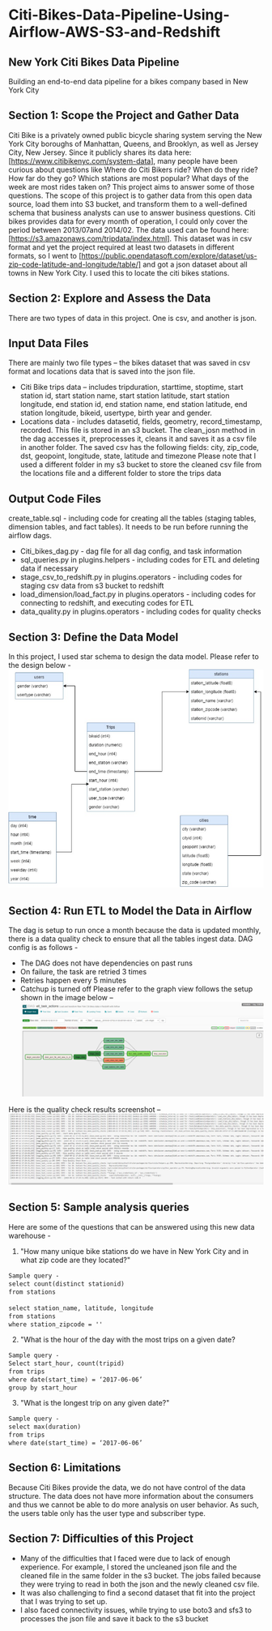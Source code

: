 # Citi-Bikes-Data-Pipeline-Using-Airflow-AWS-S3-and-Redshift
## New York Citi Bikes Data Pipeline 
Building an end-to-end data pipeline for a bikes company based in New York City
## Section 1: Scope the Project and Gather Data
Citi Bike is a privately owned public bicycle sharing system serving the New York City boroughs of Manhattan, Queens, and Brooklyn, as well as Jersey City, New Jersey. Since it publicly shares its data here: [https://www.citibikenyc.com/system-data], many people have been curious about questions like Where do Citi Bikers ride? When do they ride? How far do they go? Which stations are most popular? What days of the week are most rides taken on? This project aims to answer some of those questions.
The scope of this project is to gather data from this open data source, load them into S3 bucket, and transform them to a well-defined schema that business analysts can use to answer business questions. Citi bikes provides data for every month of operation, I could only cover the period between 2013/07and 2014/02. The data used can be found here: [https://s3.amazonaws.com/tripdata/index.html]. This dataset was in csv format and yet the project required at least two datasets in different formats, so I went to [https://public.opendatasoft.com/explore/dataset/us-zip-code-latitude-and-longitude/table/] and got a json dataset about all towns in New York City. I used this to locate the citi bikes stations.
## Section 2: Explore and Assess the Data
There are two types of data in this project. One is csv, and another is json.
## Input Data Files
There are mainly two file types – the bikes dataset that was saved in csv format and locations data that is saved into the json file.
- Citi Bike trips data – includes tripduration, starttime, stoptime, start station id, start station name, start station latitude, start station longitude, end station id, end station name, end station latitude, end station longitude, bikeid, usertype, birth year and gender.
- Locations data - includes datasetid, fields, geometry, record_timestamp, recorded. This file is stored in an s3 bucket. The clean_josn method in the dag accesses it, preprocesses it, cleans it and saves it as a csv file in another folder. The saved csv has the following fields: city, zip_code, dst, geopoint, longitude, state, latitude and timezone
Please note that I used a different folder in my s3 bucket to store the cleaned csv file from the locations file and a different folder to store the trips data
## Output Code Files
create_table.sql - including code for creating all the tables (staging tables, dimension tables, and fact tables). It needs to be run before running the airflow dags.
- Citi_bikes_dag.py - dag file for all dag config, and task information
- sql_queries.py in plugins.helpers - including codes for ETL and deleting data if necessary
- stage_csv_to_redshift.py in plugins.operators - including codes for staging csv data from s3 bucket to redshift
- load_dimension/load_fact.py in plugins.operators - including codes for connecting to redshift, and executing codes for ETL
- data_quality.py in plugins.operators - including codes for quality checks
## Section 3: Define the Data Model
In this project, I used star schema to design the data model. Please refer to the design below -
![alt text](https://github.com/pintolx/Citi-Bikes-Data-Pipeline-Using-Airflow-AWS-S3-and-Redshift/blob/master/Citi%20Bikes%20Data%20Model%20Diagram.jpg)

## Section 4: Run ETL to Model the Data in Airflow
The dag is setup to run once a month because the data is updated monthly, there is a data quality check to ensure that all the tables ingest data.
DAG config is as follows -
-	The DAG does not have dependencies on past runs
-	On failure, the task are retried 3 times
-	Retries happen every 5 minutes
-	Catchup is turned off
Please refer to the graph view follows the setup shown in the image below – 
![alt text](https://github.com/pintolx/Citi-Bikes-Data-Pipeline-Using-Airflow-AWS-S3-and-Redshift/blob/master/Citi%20Bikes%20DAG%20Graph.PNG)

Here is the quality check results screenshot – 
![alt text](https://github.com/pintolx/Citi-Bikes-Data-Pipeline-Using-Airflow-AWS-S3-and-Redshift/blob/master/Citi%20Bikes%20Pipeline%20Data%20Quality%20Check.PNG)

## Section 5: Sample analysis queries
Here are some of the questions that can be answered using this new data warehouse -
1.	"How many unique bike stations do we have in New York City and in what zip code are they located?"
```
Sample query -
select count(distinct stationid) 
from stations

select station_name, latitude, longitude
from stations
where station_zipcode = ''
```

2.	"What is the hour of the day with the most trips on a given date?
```
Sample query -
Select start_hour, count(tripid) 
from trips
where date(start_time) = ‘2017-06-06’
group by start_hour
```
3.	"What is the longest trip on any given date?"
```
Sample query -
select max(duration) 
from trips
where date(start_time) = ‘2017-06-06’
```
## Section 6: Limitations
Because Citi Bikes provide the data, we do not have control of the data structure. The data does not have more information about the consumers and thus we cannot be able to do more analysis on user behavior. As such, the users table only has the user type and subscriber type.  
## Section 7: Difficulties of this Project
-	Many of the difficulties that I faced were due to lack of enough experience. For example, I stored the uncleaned json file and the cleaned file in the same folder in the s3 bucket. The jobs failed because they were trying to read in both the json and the newly cleaned csv file.
-	It was also challenging to find a second dataset that fit into the project that I was trying to set up.
-	I also faced connectivity issues, while trying to use boto3 and sfs3 to processes the json file and save it back to the s3 bucket
